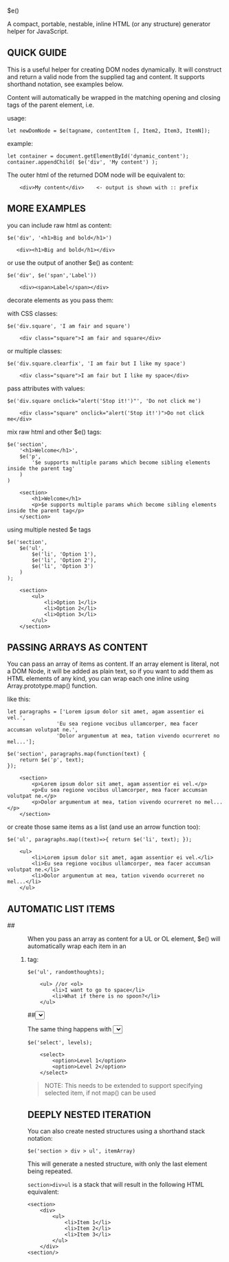 $e()

A compact, portable, nestable, inline HTML (or any structure) generator helper for JavaScript.
    
QUICK GUIDE
-----------

This is a useful helper for creating DOM nodes dynamically.  It will construct and return 
a valid node from the supplied tag and content.  It supports shorthand notation, see examples below.
    
Content will automatically be wrapped in the matching opening and closing tags of the parent element, 
i.e. 

usage:  

```
let newDomNode = $e(tagname, contentItem [, Item2, Item3, ItemN]);
```

example:

```
let container = document.getElementById('dynamic_content');
container.appendChild( $e('div', 'My content') );
```

The outer html of the returned DOM node will be equivalent to:

```
    <div>My content</div>    <- output is shown with :: prefix
``` 


MORE EXAMPLES
-------------
    
you can include raw html as content:

```
$e('div', '<h1>Big and bold</h1>')                
```
```
   <div><h1>Big and bold</h1></div>
```

or use the output of another $e() as content:

```
$e('div', $e('span','Label'))                                   
```
```
    <div><span>Label</span></div>
```

decorate elements as you pass them:  
    
with CSS classes:

```        
$e('div.square', 'I am fair and square')                            
```
```
    <div class="square">I am fair and square</div>
```

or multiple classes:
```
$e('div.square.clearfix', 'I am fair but I like my space')                        
```
```
    <div class="square">I am fair but I like my space</div>
```

pass attributes with values:
```
$e('div.square onclick="alert('Stop it!')"', 'Do not click me')     
```
```
    <div class="square" onclick="alert('Stop it!')">Do not click me</div>
```

mix raw html and other $e() tags:
```
$e('section', 
    '<h1>Welcome</h1>', 
    $e('p', 
        '$e supports multiple params which become sibling elements inside the parent tag'
    )
)
```
```
    <section>
        <h1>Welcome</h1>
        <p>$e supports multiple params which become sibling elements inside the parent tag</p>
    </section>
```

using multiple nested $e tags 
```    
$e('section', 
    $e('ul', 
        $e('li', 'Option 1'),
        $e('li', 'Option 2'),
        $e('li', 'Option 3')
    )
);
```
```
    <section>
        <ul>
            <li>Option 1</li>
            <li>Option 2</li>
            <li>Option 3</li>
        </ul>
    </section>
```

    

PASSING ARRAYS AS CONTENT
-------------------------

You can pass an array of items as content.  If an array element is literal, not a DOM Node, 
it will be added as plain text, so if you want to add them as HTML elements of any kind, 
you can wrap each one inline using Array.prototype.map() function.

like this:
```
let paragraphs = ['Lorem ipsum dolor sit amet, agam assentior ei vel.',
                'Eu sea regione vocibus ullamcorper, mea facer accumsan volutpat ne.',
                'Dolor argumentum at mea, tation vivendo ocurreret no mel...'];

$e('section', paragraphs.map(function(text) {
    return $e('p', text);    
});
```
```
    <section>
        <p>Lorem ipsum dolor sit amet, agam assentior ei vel.</p>
        <p>Eu sea regione vocibus ullamcorper, mea facer accumsan volutpat ne.</p>
        <p>Dolor argumentum at mea, tation vivendo ocurreret no mel...</p>
    </section>
``` 

or create those same items as a list (and use an arrow function too):

```
$e('ul', paragraphs.map((text)=>{ return $e('li', text); });
```
```
    <ul>
        <li>Lorem ipsum dolor sit amet, agam assentior ei vel.</li>
        <li>Eu sea regione vocibus ullamcorper, mea facer accumsan volutpat ne.</li>
        <li>Dolor argumentum at mea, tation vivendo ocurreret no mel...</li>
    </ul>
```



AUTOMATIC LIST ITEMS
--------------------

##<UL><OL>

When you pass an array as content for a UL or OL element, $e() will automatically 
wrap each item in an <li> tag:
```  
$e('ul', randomthoughts);
```
```
    <ul> //or <ol>
        <li>I want to go to space</li>
        <li>What if there is no spoon?</li>
    </ul>
``` 

##<SELECT>
        
The same thing happens with <select> element, all literal array items (if they are not DOM nodes) 
will be wrapped in OPTION elements:

```
$e('select', levels);
```
```
    <select> 
        <option>Level 1</option>
        <option>Level 2</option>
    </select>
``` 
> NOTE: This needs to be extended to support specifying selected item, if not map() can be used
    


DEEPLY NESTED ITERATION
-----------------------

You can also create nested structures using a shorthand stack notation:
```
$e('section > div > ul', itemArray)  
```

This will generate a nested structure, with only the last element being repeated.
    
`section>div>ul` is a stack that will result in the following HTML equivalent:

```
<section>
    <div>
        <ul>
            <li>Item 1</li>
            <li>Item 2</li>
            <li>Item 3</li>
        </ul>
    </div>
<section/>
```
